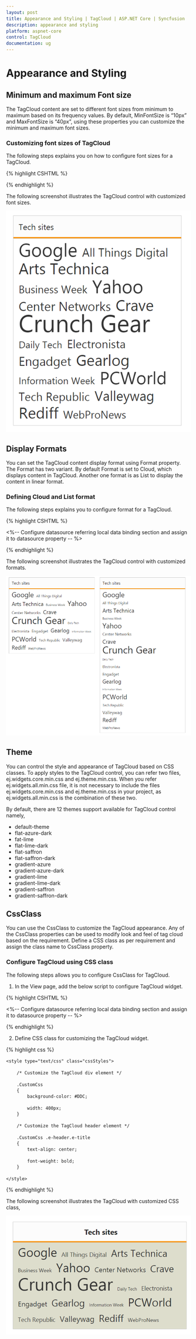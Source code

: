 ```yaml
---
layout: post
title: Appearance and Styling | TagCloud | ASP.NET Core | Syncfusion
description: appearance and styling
platform: aspnet-core
control: TagCloud
documentation: ug
---
```


# Appearance and Styling

## Minimum and maximum Font size

The TagCloud content are set to different font sizes from minimum to maximum based on its frequency values. By default, MinFontSize is “10px” and MaxFontSize is “40px”, using these properties you can customize the minimum and maximum font sizes.

### Customizing font sizes of TagCloud

The following steps explains you on how to configure font sizes for a TagCloud.

{% highlight CSHTML %}

<ej-tag-cloud id="tagcloud" datasource="ViewBag.datasource" title="Tech sites" min-font-size="20px" max-font-size="50px">
	<e-tag-cloud-fields text="Text" url="Url" frequency="Frequency" />
</ej-tag-cloud>

{% endhighlight %}   

The following screenshot illustrates the TagCloud control with customized font sizes.

![](Appearance-and-Styling_images/Appearance-and-Styling_img1.png)


## Display Formats

You can set the TagCloud content display format using Format property. The Format has two variant. By default Format is set to Cloud, which displays content in TagCloud. Another one format is as List to display the content in linear format.

### Defining Cloud and List format

The following steps explains you to configure format for a TagCloud.

{% highlight CSHTML %}

<%-- Configure datasource referring local data binding section and assign it to datasource property -- %>

<ej-tag-cloud id="tagcloud1" datasource="ViewBag.datasource" title="Tech sites" format="Cloud">
	<e-tag-cloud-fields text="Text" url="Url" frequency="Frequency" />
</ej-tag-cloud>

<ej-tag-cloud id="tagcloud2" datasource="ViewBag.datasource" title="Tech sites" format="List">
	<e-tag-cloud-fields text="Text" url="Url" frequency="Frequency" />
</ej-tag-cloud>

{% endhighlight %}   

The following screenshot illustrates the TagCloud control with customized formats.

![](Appearance-and-Styling_images/Appearance-and-Styling_img2.png)

## Theme

You can control the style and appearance of TagCloud based on CSS classes. To apply styles to the TagCloud control, you can refer two files, ej.widgets.core.min.css and ej.theme.min.css. When you refer ej.widgets.all.min.css file, it is not necessary to include the files ej.widgets.core.min.css and ej.theme.min.css in your project, as ej.widgets.all.min.css is the combination of these two. 

By default, there are 12 themes support available for TagCloud control namely,

* default-theme
* flat-azure-dark
* fat-lime
* flat-lime-dark
* flat-saffron
* flat-saffron-dark
* gradient-azure
* gradient-azure-dark
* gradient-lime
* gradient-lime-dark
* gradient-saffron
* gradient-saffron-dark

## CssClass

You can use the CssClass to customize the TagCloud appearance. Any of the CssClass properties can be used to modify look and feel of tag cloud based on the requirement. Define a CSS class as per requirement and assign the class name to CssClass property.

### Configure TagCloud using CSS class

The following steps allows you to configure CssClass for TagCloud.

1. In the View page, add the below script to configure TagCloud widget.

{% highlight CSHTML %}
   
<%-- Configure datasource referring local data binding section and assign it to datasource property -- %>

<ej-tag-cloud id="tagcloud" datasource="ViewBag.datasource" title="Tech sites" css-class="CustomCss">
	<e-tag-cloud-fields text="Text" url="Url" frequency="Frequency" />
</ej-tag-cloud>
	
{% endhighlight %} 
   
2. Define CSS class for customizing the TagCloud widget.

{% highlight css %}

	<style type="text/css" class="cssStyles">

		/* Customize the TagCloud div element */

		.CustomCss
		{
			background-color: #DDC;

			width: 400px;
		}

		/* Customize the TagCloud header element */        

		.CustomCss .e-header.e-title 
		{
			text-align: center;

			font-weight: bold;
		}

	</style>

{% endhighlight %}      

The following screenshot illustrates the TagCloud with customized CSS class,

![](Appearance-and-Styling_images/Appearance-and-Styling_img3.png)
